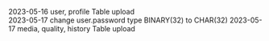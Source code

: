 2023-05-16 user, profile Table upload </br>
2023-05-17 change user.password type BINARY(32) to CHAR(32) 
2023-05-17 media, quality, history Table upload

